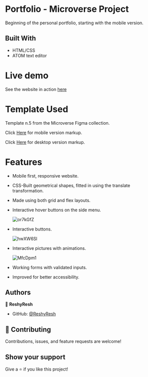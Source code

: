 # Portfolio - Microverse Project
Beginning of the personal portfolio, starting with the mobile version.

## Built With

- HTML/CSS
- ATOM text editor

# Live demo
See the website in action [here](https://reshyresh.github.io/Portfolio/)


# Template Used 
Template n.5 from the Microverse Figma collection.

Click [Here](https://i.imgur.com/NAPEJvl.png) for mobile version markup.

Click [Here](https://i.imgur.com/E1OaB1w.jpg) for desktop version markup.

# Features
- Mobile first, responsive website.
- CSS-Built geometrical shapes, fitted in using the translate transformation.
- Made using both grid and flex layouts.
- Interactive hover buttons on the side menu.
 
  ![or7kGfZ](https://user-images.githubusercontent.com/85108160/124786555-18b3ad80-df48-11eb-9925-233fd8e74021.gif)

- Interactive buttons.
 
  ![hwXW6Sl](https://user-images.githubusercontent.com/85108160/125437760-95fa4526-955f-4e39-986e-e7cb2062791d.gif)
  
- Interactive pictures with animations.
  
  ![MfcDpm1](https://user-images.githubusercontent.com/85108160/126461310-a480d1e6-4b98-4e51-bb22-529f1a23b32e.gif)
  
- Working forms with validated inputs.
- Improved for better accessibility.




## Authors

👤 **ReshyResh**

- GitHub: [@ReshyResh](https://github.com/ReshyResh)


## 🤝 Contributing

Contributions, issues, and feature requests are welcome!

## Show your support

Give a ⭐️ if you like this project!
